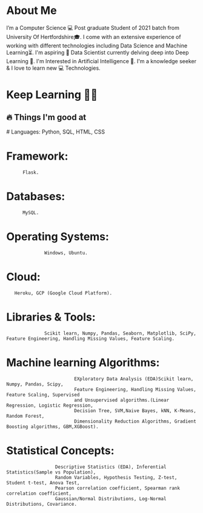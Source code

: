 # About Me

I’m a Computer Science 💻 Post graduate Student of 2021 batch from University Of Hertfordshire🎓. I come with an extensive experience of working with different technologies including Data Science and Machine Learning⏳.
I'm aspiring 🔭️ Data Scientist currently delving deep into Deep Learning  🚂.
I'm Interested in Artificial Intelligence 🤔.
I'm a knowledge seeker & I love to learn new 💻 Technologies.

# Keep Learning 👨‍🎓️
    
    
<h2> 🔥 Things I'm good at</h2> 
# Languages: 
           Python, SQL, HTML, CSS

# Framework: 
          Flask.

# Databases: 
          MySQL.

# Operating Systems:
                  Windows, Ubuntu.

# Cloud:
       Heroku, GCP (Google Cloud Platform).

# Libraries & Tools:
                  Scikit learn, Numpy, Pandas, Seaborn, Matplotlib, SciPy, Feature Engineering, Handling Missing Values, Feature Scaling.

# Machine learning Algorithms: 
                             EXploratory Data Analysis (EDA)Scikit learn, Numpy, Pandas, Scipy,
                             Feature Engineering, Handling Missing Values, Feature Scaling, Supervised
                             and Unsupervised algorithms.(Linear Regression, Logistic Regression,
                             Decision Tree, SVM,Naive Bayes, kNN, K-Means, Random Forest,
                             Dimensionality Reduction Algorithms, Gradient Boosting algorithms, GBM,XGBoost).

# Statistical Concepts: 
                      Descriptive Statistics (EDA), Inferential Statistics(Sample vs Population),
                      Random Variables, Hypothesis Testing, Z-test, Student t-test, Anova Test,
                      Pearson correlation coefficient, Spearman rank correlation coefficient,
                      Gaussian/Normal Distributions, Log-Normal Distributions, Covariance.

